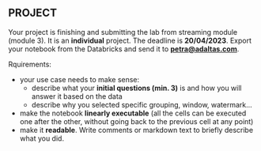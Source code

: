 ## PROJECT

Your project is finishing and submitting the lab from streaming module (module 3). It is an **individual** project.
The deadline is **20/04/2023**. Export your notebook from the Databricks and send it to
**petra@adaltas.com**.

Rquirements:
- your use case needs to make sense:
    - describe what your **initial questions (min. 3)** is and how you will answer it based on the data 
    - describe why you selected specific grouping, window, watermark...
- make the notebook **linearly executable** (all the cells can be executed one after the other, without going back to the previous cell at any point)
- make it **readable**. Write comments or markdown text to briefly describe what you did. 
